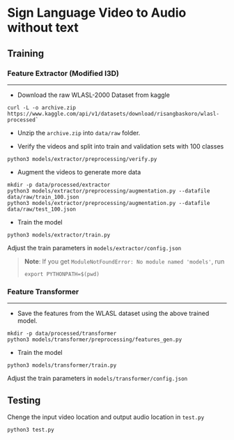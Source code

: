 # Sign Language Video to Audio without text

## Training

### Feature Extractor (Modified I3D)

---

- Download the raw WLASL-2000 Dataset from kaggle

```shell
curl -L -o archive.zip https://www.kaggle.com/api/v1/datasets/download/risangbaskoro/wlasl-processed`
```

- Unzip the `archive.zip` into `data/raw` folder.

- Verify the videos and split into train and validation sets with 100 classes

```shell
python3 models/extractor/preprocessing/verify.py
```

- Augment the videos to generate more data

```shell
mkdir -p data/processed/extractor
python3 models/extractor/preprocessing/augmentation.py --datafile data/raw/train_100.json
python3 models/extractor/preprocessing/augmentation.py --datafile data/raw/test_100.json
```

- Train the model

```shell
python3 models/extractor/train.py
```

Adjust the train parameters in `models/extractor/config.json`

> **Note**: If you get `ModuleNotFoundError: No module named 'models'`, run
>
> ```shell
> export PYTHONPATH=$(pwd)
> ```
>

### Feature Transformer

---

- Save the features from the WLASL dataset using the above trained model.

```shell
mkdir -p data/processed/transformer
python3 models/transformer/preprocessing/features_gen.py
```

- Train the model

```shell
python3 models/transformer/train.py
```

Adjust the train parameters in `models/transformer/config.json`

## Testing

Chenge the input video location and output audio location in `test.py`

```shell
python3 test.py
```
